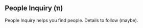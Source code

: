 People Inquiry (π)
----------------
People Inquiry helps you find people.  Details to follow (maybe).